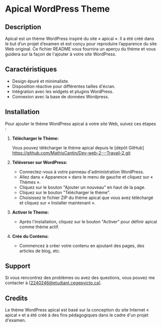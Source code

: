 # Apical WordPress Theme

## Description

Apical est un thème WordPress inspiré du site « apical ». Il a été créé dans le but d’un projet d’examen et est conçu pour reproduire l’apparence du site Web original. Ce fichier README vous fournira un aperçu du thème et vous guidera sur la façon de l'ajouter à votre site WordPress.

## Caractéristiques

- Design épuré et minimaliste.
- Disposition réactive pour différentes tailles d'écran.
- Intégration avec les widgets et plugins WordPress.
- Connexion avec la base de données Wordpress.

## Installation

Pour ajouter le thème WordPress apical à votre site Web, suivez ces étapes :

1. **Télécharger le Thème:**

   Vous pouvez télécharger le thème apical depuis le [dépôt GitHub] https://github.com/MathisCantin/Dev-web-2---Travail-2.git

2. **Téléverser sur WordPress:**

   - Connectez-vous à votre panneau d'administration WordPress.
   - Allez dans « Apparence » dans le menu de gauche et cliquez sur « Thèmes ».
   - Cliquez sur le bouton "Ajouter un nouveau" en haut de la page.
   - Cliquez sur le bouton "Télécharger le thème".
   - Choisissez le fichier ZIP du thème apical que vous avez téléchargé et cliquez sur « Installer maintenant ».

3. **Activer le Theme:**

   - Après l'installation, cliquez sur le bouton "Activer" pour définir apical comme thème actif.

4. **Crée du Contenu:**

   - Commencez à créer votre contenu en ajoutant des pages, des articles de blog, etc.

## Support

Si vous rencontrez des problèmes ou avez des questions, vous pouvez me contacter à [2240246@etudiant.cegepvicto.ca].

## Credits

Le thème WordPress apical est basé sur la conception du site Internet « apical » et a été créé à des fins pédagogiques dans le cadre d'un projet d'examen.